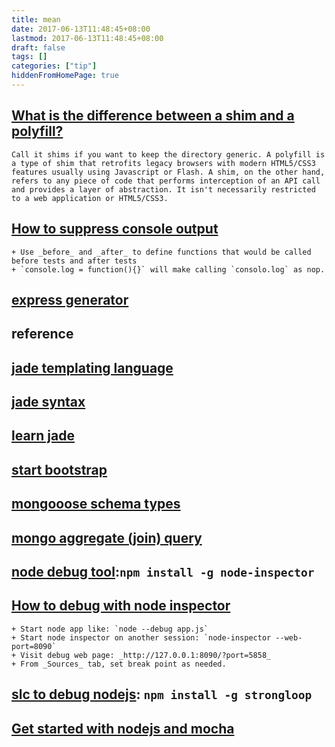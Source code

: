 ```yaml
---
title: mean
date: 2017-06-13T11:48:45+08:00
lastmod: 2017-06-13T11:48:45+08:00
draft: false
tags: []
categories: ["tip"]
hiddenFromHomePage: true
---
```



## [What is the difference between a shim and a polyfill?](http://stackoverflow.com/questions/6599815/what-is-the-difference-between-a-shim-and-a-polyfill)
```
Call it shims if you want to keep the directory generic. A polyfill is a type of shim that retrofits legacy browsers with modern HTML5/CSS3 features usually using Javascript or Flash. A shim, on the other hand, refers to any piece of code that performs interception of an API call and provides a layer of abstraction. It isn't necessarily restricted to a web application or HTML5/CSS3.
```
## [How to suppress console output](https://github.com/mochajs/mocha/issues/2107)
    + Use _before_ and _after_ to define functions that would be called before tests and after tests
    + `console.log = function(){}` will make calling `consolo.log` as nop.
## [express generator](https://expressjs.com/en/starter/generator.html)

## reference
## [jade templating language](http://blog.inching.org/2014/03/30/jade/)
## [jade syntax](http://naltatis.github.io/jade-syntax-docs/#basics)
## [learn jade](http://learnjade.com/)
## [start bootstrap](https://startbootstrap.com/template-categories/all/)
## [mongooose schema types](http://mongoosejs.com/docs/2.7.x/docs/schematypes.html)
## [mongo aggregate (join) query](https://docs.mongodb.com/manual/reference/operator/aggregation/lookup/)
## [node debug tool](https://github.com/node-inspector/node-inspector):`npm install -g node-inspector`
## [How to debug with node inspector](http://stackoverflow.com/questions/23340968/debugging-node-js-with-node-inspector)
    + Start node app like: `node --debug app.js`
    + Start node inspector on another session: `node-inspector --web-port=8090`
    + Visit debug web page: _http://127.0.0.1:8090/?port=5858_
    + From _Sources_ tab, set break point as needed.
## [slc to debug nodejs](https://docs.strongloop.com/display/SLC/Debugging+applications): `npm install -g strongloop`
## [Get started with nodejs and mocha](https://semaphoreci.com/community/tutorials/getting-started-with-node-js-and-mocha)
